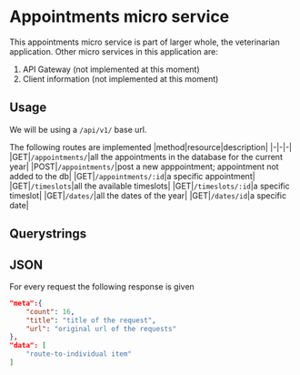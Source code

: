 # Appointments micro service
This appointments micro service is part of larger whole, the veterinarian application. Other micro services in this application are:
1. API Gateway (not implemented at this moment)
2. Client information (not implemented at this moment)

## Usage

We will be using a `/api/v1/` base url.

The following routes are implemented
|method|resource|description|
|-|-|-|
|GET|`/appointments/`|all the appointments in the database for the current year|
|POST|`/appointments/`|post a new apppointment; appointment not added to the db|
|GET|`/appointments/:id`|a specific appointment|
|GET|`/timeslots`|all the available timeslots|
|GET|`/timeslots/:id`|a specific timeslot|
|GET|`/dates/`|all the dates of the year|
|GET|`/dates/id`|a specific date|

## Querystrings

## JSON 

For every request the following response is given

```json
"meta":{
    "count": 16,
    "title": "title of the request",
    "url": "original url of the requests"
},
"data": [
    "route-to-individual item"
]

```